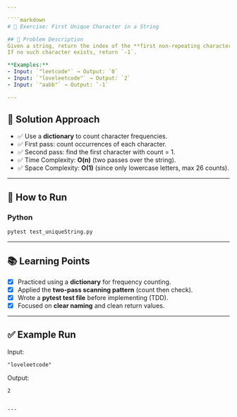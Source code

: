 ```yaml
---

````markdown
# 📘 Exercise: First Unique Character in a String

## 📝 Problem Description
Given a string, return the index of the **first non-repeating character**.  
If no such character exists, return `-1`.

**Examples:**
- Input: `"leetcode"` → Output: `0`  
- Input: `"loveleetcode"` → Output: `2`  
- Input: `"aabb"` → Output: `-1`

---
```


## 🚀 Solution Approach
- ✅ Use a **dictionary** to count character frequencies.  
- ✅ First pass: count occurrences of each character.  
- ✅ Second pass: find the first character with count = 1.  
- ✅ Time Complexity: **O(n)** (two passes over the string).  
- ✅ Space Complexity: **O(1)** (since only lowercase letters, max 26 counts).  

---

## 🧪 How to Run

### Python
```bash
pytest test_uniqueString.py
````

---

## 📚 Learning Points

* [x] Practiced using a **dictionary** for frequency counting.
* [x] Applied the **two-pass scanning pattern** (count then check).
* [x] Wrote a **pytest test file** before implementing (TDD).
* [x] Focused on **clear naming** and clean return values.

---

## ✅ Example Run

Input:

```
"loveleetcode"
```

Output:

```
2
```

```

---


